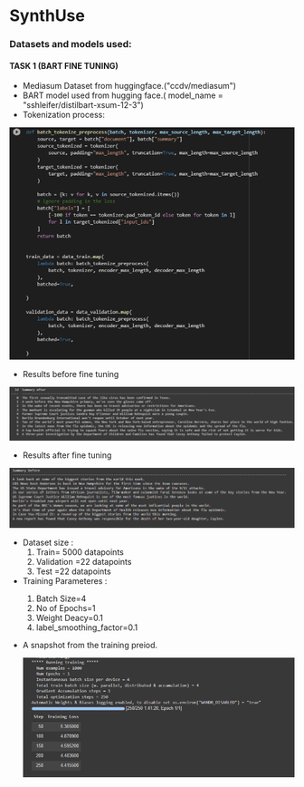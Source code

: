 # SynthUse

### Datasets and models used:

#### TASK 1 (BART FINE TUNING)

<ul>
  
  
  <li>Mediasum Dataset from huggingface.("ccdv/mediasum")</li>
  
  <li>BART model used from hugging face.( model_name = "sshleifer/distilbart-xsum-12-3")</li>

  <li>Tokenization process:</li>
  
</ul>

![](assests/su2.PNG)

<ul>
  
  <li>Results before fine tuning</li>
  
</ul>

![](assests/su3.PNG)

<ul>
  <li> Results after fine tuning</li>
  
</ul>

  
![](assests/su4.PNG)

<ul>
  
  <li> Dataset size : 
    <ol>
      <li>Train= 5000 datapoints</li>
      <li>Validation =22 datapoints</li>
      <li>Test =22 datapoints</li>
    </ol>
  </li>
  
  <li> Training Parameteres :
 </ul>
 <ul>
    <ol>
      <li>Batch Size=4</li>
      <li>No of Epochs=1</li>
      <li>Weight Deacy=0.1</li>
      <li> label_smoothing_factor=0.1</li>
    </ol>
  </li>
  
</ul> 
<ul>
  <li> A snapshot from the training preiod.</li>
  
![](assests/su6.PNG)
